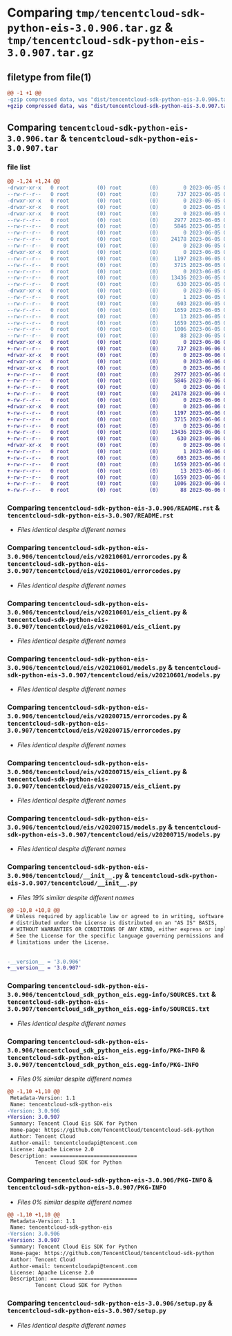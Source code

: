 # Comparing `tmp/tencentcloud-sdk-python-eis-3.0.906.tar.gz` & `tmp/tencentcloud-sdk-python-eis-3.0.907.tar.gz`

## filetype from file(1)

```diff
@@ -1 +1 @@
-gzip compressed data, was "dist/tencentcloud-sdk-python-eis-3.0.906.tar", last modified: Mon Jun  5 00:34:10 2023, max compression
+gzip compressed data, was "dist/tencentcloud-sdk-python-eis-3.0.907.tar", last modified: Tue Jun  6 02:26:30 2023, max compression
```

## Comparing `tencentcloud-sdk-python-eis-3.0.906.tar` & `tencentcloud-sdk-python-eis-3.0.907.tar`

### file list

```diff
@@ -1,24 +1,24 @@
-drwxr-xr-x   0 root         (0) root         (0)        0 2023-06-05 00:34:10.000000 tencentcloud-sdk-python-eis-3.0.906/
--rw-r--r--   0 root         (0) root         (0)      737 2023-06-05 00:34:10.000000 tencentcloud-sdk-python-eis-3.0.906/README.rst
-drwxr-xr-x   0 root         (0) root         (0)        0 2023-06-05 00:34:10.000000 tencentcloud-sdk-python-eis-3.0.906/tencentcloud/
-drwxr-xr-x   0 root         (0) root         (0)        0 2023-06-05 00:34:10.000000 tencentcloud-sdk-python-eis-3.0.906/tencentcloud/eis/
-drwxr-xr-x   0 root         (0) root         (0)        0 2023-06-05 00:34:10.000000 tencentcloud-sdk-python-eis-3.0.906/tencentcloud/eis/v20210601/
--rw-r--r--   0 root         (0) root         (0)     2977 2023-06-05 00:34:10.000000 tencentcloud-sdk-python-eis-3.0.906/tencentcloud/eis/v20210601/errorcodes.py
--rw-r--r--   0 root         (0) root         (0)     5846 2023-06-05 00:34:10.000000 tencentcloud-sdk-python-eis-3.0.906/tencentcloud/eis/v20210601/eis_client.py
--rw-r--r--   0 root         (0) root         (0)        0 2023-06-05 00:34:10.000000 tencentcloud-sdk-python-eis-3.0.906/tencentcloud/eis/v20210601/__init__.py
--rw-r--r--   0 root         (0) root         (0)    24178 2023-06-05 00:34:10.000000 tencentcloud-sdk-python-eis-3.0.906/tencentcloud/eis/v20210601/models.py
--rw-r--r--   0 root         (0) root         (0)        0 2023-06-05 00:34:10.000000 tencentcloud-sdk-python-eis-3.0.906/tencentcloud/eis/__init__.py
-drwxr-xr-x   0 root         (0) root         (0)        0 2023-06-05 00:34:10.000000 tencentcloud-sdk-python-eis-3.0.906/tencentcloud/eis/v20200715/
--rw-r--r--   0 root         (0) root         (0)     1197 2023-06-05 00:34:10.000000 tencentcloud-sdk-python-eis-3.0.906/tencentcloud/eis/v20200715/errorcodes.py
--rw-r--r--   0 root         (0) root         (0)     3715 2023-06-05 00:34:10.000000 tencentcloud-sdk-python-eis-3.0.906/tencentcloud/eis/v20200715/eis_client.py
--rw-r--r--   0 root         (0) root         (0)        0 2023-06-05 00:34:10.000000 tencentcloud-sdk-python-eis-3.0.906/tencentcloud/eis/v20200715/__init__.py
--rw-r--r--   0 root         (0) root         (0)    13436 2023-06-05 00:34:10.000000 tencentcloud-sdk-python-eis-3.0.906/tencentcloud/eis/v20200715/models.py
--rw-r--r--   0 root         (0) root         (0)      630 2023-06-05 00:34:10.000000 tencentcloud-sdk-python-eis-3.0.906/tencentcloud/__init__.py
-drwxr-xr-x   0 root         (0) root         (0)        0 2023-06-05 00:34:10.000000 tencentcloud-sdk-python-eis-3.0.906/tencentcloud_sdk_python_eis.egg-info/
--rw-r--r--   0 root         (0) root         (0)        1 2023-06-05 00:34:10.000000 tencentcloud-sdk-python-eis-3.0.906/tencentcloud_sdk_python_eis.egg-info/dependency_links.txt
--rw-r--r--   0 root         (0) root         (0)      603 2023-06-05 00:34:10.000000 tencentcloud-sdk-python-eis-3.0.906/tencentcloud_sdk_python_eis.egg-info/SOURCES.txt
--rw-r--r--   0 root         (0) root         (0)     1659 2023-06-05 00:34:10.000000 tencentcloud-sdk-python-eis-3.0.906/tencentcloud_sdk_python_eis.egg-info/PKG-INFO
--rw-r--r--   0 root         (0) root         (0)       13 2023-06-05 00:34:10.000000 tencentcloud-sdk-python-eis-3.0.906/tencentcloud_sdk_python_eis.egg-info/top_level.txt
--rw-r--r--   0 root         (0) root         (0)     1659 2023-06-05 00:34:10.000000 tencentcloud-sdk-python-eis-3.0.906/PKG-INFO
--rw-r--r--   0 root         (0) root         (0)     1006 2023-06-05 00:34:10.000000 tencentcloud-sdk-python-eis-3.0.906/setup.py
--rw-r--r--   0 root         (0) root         (0)       88 2023-06-05 00:34:10.000000 tencentcloud-sdk-python-eis-3.0.906/setup.cfg
+drwxr-xr-x   0 root         (0) root         (0)        0 2023-06-06 02:26:30.000000 tencentcloud-sdk-python-eis-3.0.907/
+-rw-r--r--   0 root         (0) root         (0)      737 2023-06-06 02:26:29.000000 tencentcloud-sdk-python-eis-3.0.907/README.rst
+drwxr-xr-x   0 root         (0) root         (0)        0 2023-06-06 02:26:30.000000 tencentcloud-sdk-python-eis-3.0.907/tencentcloud/
+drwxr-xr-x   0 root         (0) root         (0)        0 2023-06-06 02:26:30.000000 tencentcloud-sdk-python-eis-3.0.907/tencentcloud/eis/
+drwxr-xr-x   0 root         (0) root         (0)        0 2023-06-06 02:26:30.000000 tencentcloud-sdk-python-eis-3.0.907/tencentcloud/eis/v20210601/
+-rw-r--r--   0 root         (0) root         (0)     2977 2023-06-06 02:26:29.000000 tencentcloud-sdk-python-eis-3.0.907/tencentcloud/eis/v20210601/errorcodes.py
+-rw-r--r--   0 root         (0) root         (0)     5846 2023-06-06 02:26:29.000000 tencentcloud-sdk-python-eis-3.0.907/tencentcloud/eis/v20210601/eis_client.py
+-rw-r--r--   0 root         (0) root         (0)        0 2023-06-06 02:26:29.000000 tencentcloud-sdk-python-eis-3.0.907/tencentcloud/eis/v20210601/__init__.py
+-rw-r--r--   0 root         (0) root         (0)    24178 2023-06-06 02:26:29.000000 tencentcloud-sdk-python-eis-3.0.907/tencentcloud/eis/v20210601/models.py
+-rw-r--r--   0 root         (0) root         (0)        0 2023-06-06 02:26:29.000000 tencentcloud-sdk-python-eis-3.0.907/tencentcloud/eis/__init__.py
+drwxr-xr-x   0 root         (0) root         (0)        0 2023-06-06 02:26:30.000000 tencentcloud-sdk-python-eis-3.0.907/tencentcloud/eis/v20200715/
+-rw-r--r--   0 root         (0) root         (0)     1197 2023-06-06 02:26:29.000000 tencentcloud-sdk-python-eis-3.0.907/tencentcloud/eis/v20200715/errorcodes.py
+-rw-r--r--   0 root         (0) root         (0)     3715 2023-06-06 02:26:29.000000 tencentcloud-sdk-python-eis-3.0.907/tencentcloud/eis/v20200715/eis_client.py
+-rw-r--r--   0 root         (0) root         (0)        0 2023-06-06 02:26:29.000000 tencentcloud-sdk-python-eis-3.0.907/tencentcloud/eis/v20200715/__init__.py
+-rw-r--r--   0 root         (0) root         (0)    13436 2023-06-06 02:26:29.000000 tencentcloud-sdk-python-eis-3.0.907/tencentcloud/eis/v20200715/models.py
+-rw-r--r--   0 root         (0) root         (0)      630 2023-06-06 02:26:29.000000 tencentcloud-sdk-python-eis-3.0.907/tencentcloud/__init__.py
+drwxr-xr-x   0 root         (0) root         (0)        0 2023-06-06 02:26:30.000000 tencentcloud-sdk-python-eis-3.0.907/tencentcloud_sdk_python_eis.egg-info/
+-rw-r--r--   0 root         (0) root         (0)        1 2023-06-06 02:26:29.000000 tencentcloud-sdk-python-eis-3.0.907/tencentcloud_sdk_python_eis.egg-info/dependency_links.txt
+-rw-r--r--   0 root         (0) root         (0)      603 2023-06-06 02:26:30.000000 tencentcloud-sdk-python-eis-3.0.907/tencentcloud_sdk_python_eis.egg-info/SOURCES.txt
+-rw-r--r--   0 root         (0) root         (0)     1659 2023-06-06 02:26:29.000000 tencentcloud-sdk-python-eis-3.0.907/tencentcloud_sdk_python_eis.egg-info/PKG-INFO
+-rw-r--r--   0 root         (0) root         (0)       13 2023-06-06 02:26:29.000000 tencentcloud-sdk-python-eis-3.0.907/tencentcloud_sdk_python_eis.egg-info/top_level.txt
+-rw-r--r--   0 root         (0) root         (0)     1659 2023-06-06 02:26:30.000000 tencentcloud-sdk-python-eis-3.0.907/PKG-INFO
+-rw-r--r--   0 root         (0) root         (0)     1006 2023-06-06 02:26:29.000000 tencentcloud-sdk-python-eis-3.0.907/setup.py
+-rw-r--r--   0 root         (0) root         (0)       88 2023-06-06 02:26:30.000000 tencentcloud-sdk-python-eis-3.0.907/setup.cfg
```

### Comparing `tencentcloud-sdk-python-eis-3.0.906/README.rst` & `tencentcloud-sdk-python-eis-3.0.907/README.rst`

 * *Files identical despite different names*

### Comparing `tencentcloud-sdk-python-eis-3.0.906/tencentcloud/eis/v20210601/errorcodes.py` & `tencentcloud-sdk-python-eis-3.0.907/tencentcloud/eis/v20210601/errorcodes.py`

 * *Files identical despite different names*

### Comparing `tencentcloud-sdk-python-eis-3.0.906/tencentcloud/eis/v20210601/eis_client.py` & `tencentcloud-sdk-python-eis-3.0.907/tencentcloud/eis/v20210601/eis_client.py`

 * *Files identical despite different names*

### Comparing `tencentcloud-sdk-python-eis-3.0.906/tencentcloud/eis/v20210601/models.py` & `tencentcloud-sdk-python-eis-3.0.907/tencentcloud/eis/v20210601/models.py`

 * *Files identical despite different names*

### Comparing `tencentcloud-sdk-python-eis-3.0.906/tencentcloud/eis/v20200715/errorcodes.py` & `tencentcloud-sdk-python-eis-3.0.907/tencentcloud/eis/v20200715/errorcodes.py`

 * *Files identical despite different names*

### Comparing `tencentcloud-sdk-python-eis-3.0.906/tencentcloud/eis/v20200715/eis_client.py` & `tencentcloud-sdk-python-eis-3.0.907/tencentcloud/eis/v20200715/eis_client.py`

 * *Files identical despite different names*

### Comparing `tencentcloud-sdk-python-eis-3.0.906/tencentcloud/eis/v20200715/models.py` & `tencentcloud-sdk-python-eis-3.0.907/tencentcloud/eis/v20200715/models.py`

 * *Files identical despite different names*

### Comparing `tencentcloud-sdk-python-eis-3.0.906/tencentcloud/__init__.py` & `tencentcloud-sdk-python-eis-3.0.907/tencentcloud/__init__.py`

 * *Files 19% similar despite different names*

```diff
@@ -10,8 +10,8 @@
 # Unless required by applicable law or agreed to in writing, software
 # distributed under the License is distributed on an "AS IS" BASIS,
 # WITHOUT WARRANTIES OR CONDITIONS OF ANY KIND, either express or implied.
 # See the License for the specific language governing permissions and
 # limitations under the License.
 
 
-__version__ = '3.0.906'
+__version__ = '3.0.907'
```

### Comparing `tencentcloud-sdk-python-eis-3.0.906/tencentcloud_sdk_python_eis.egg-info/SOURCES.txt` & `tencentcloud-sdk-python-eis-3.0.907/tencentcloud_sdk_python_eis.egg-info/SOURCES.txt`

 * *Files identical despite different names*

### Comparing `tencentcloud-sdk-python-eis-3.0.906/tencentcloud_sdk_python_eis.egg-info/PKG-INFO` & `tencentcloud-sdk-python-eis-3.0.907/tencentcloud_sdk_python_eis.egg-info/PKG-INFO`

 * *Files 0% similar despite different names*

```diff
@@ -1,10 +1,10 @@
 Metadata-Version: 1.1
 Name: tencentcloud-sdk-python-eis
-Version: 3.0.906
+Version: 3.0.907
 Summary: Tencent Cloud Eis SDK for Python
 Home-page: https://github.com/TencentCloud/tencentcloud-sdk-python
 Author: Tencent Cloud
 Author-email: tencentcloudapi@tencent.com
 License: Apache License 2.0
 Description: ============================
         Tencent Cloud SDK for Python
```

### Comparing `tencentcloud-sdk-python-eis-3.0.906/PKG-INFO` & `tencentcloud-sdk-python-eis-3.0.907/PKG-INFO`

 * *Files 0% similar despite different names*

```diff
@@ -1,10 +1,10 @@
 Metadata-Version: 1.1
 Name: tencentcloud-sdk-python-eis
-Version: 3.0.906
+Version: 3.0.907
 Summary: Tencent Cloud Eis SDK for Python
 Home-page: https://github.com/TencentCloud/tencentcloud-sdk-python
 Author: Tencent Cloud
 Author-email: tencentcloudapi@tencent.com
 License: Apache License 2.0
 Description: ============================
         Tencent Cloud SDK for Python
```

### Comparing `tencentcloud-sdk-python-eis-3.0.906/setup.py` & `tencentcloud-sdk-python-eis-3.0.907/setup.py`

 * *Files identical despite different names*

